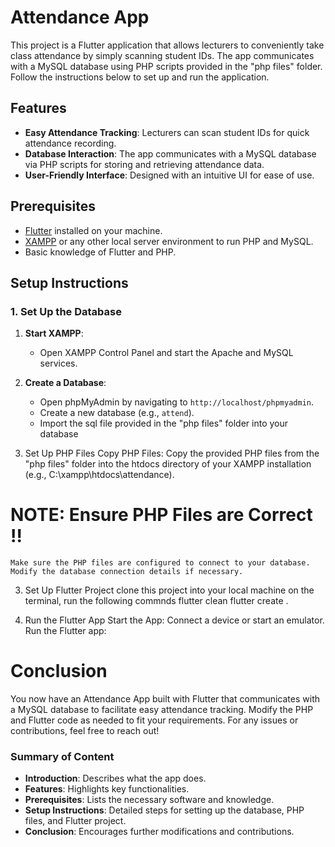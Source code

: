 # Attendance App

This project is a Flutter application that allows lecturers to conveniently take class attendance by simply scanning student IDs. The app communicates with a MySQL database using PHP scripts provided in the "php files" folder. Follow the instructions below to set up and run the application.

## Features

- **Easy Attendance Tracking**: Lecturers can scan student IDs for quick attendance recording.
- **Database Interaction**: The app communicates with a MySQL database via PHP scripts for storing and retrieving attendance data.
- **User-Friendly Interface**: Designed with an intuitive UI for ease of use.

## Prerequisites

- [Flutter](https://flutter.dev/docs/get-started/install) installed on your machine.
- [XAMPP](https://www.apachefriends.org/index.html) or any other local server environment to run PHP and MySQL.
- Basic knowledge of Flutter and PHP.

## Setup Instructions

### 1. Set Up the Database

1. **Start XAMPP**:
   - Open XAMPP Control Panel and start the Apache and MySQL services.

2. **Create a Database**:
   - Open phpMyAdmin by navigating to `http://localhost/phpmyadmin`.
   - Create a new database (e.g., `attend`).
   - Import the sql file provided in the "php files" folder into your database


2. Set Up PHP Files
Copy PHP Files:
Copy the provided PHP files from the "php files" folder into the htdocs directory of your XAMPP installation (e.g., C:\xampp\htdocs\attendance).


# NOTE: Ensure PHP Files are Correct !!
    Make sure the PHP files are configured to connect to your database. Modify the database connection details if necessary.

3. Set Up Flutter Project
clone this project into your local machine
on the terminal, run the following commnds
flutter clean
flutter create .

4. Run the Flutter App
Start the App:
Connect a device or start an emulator.
Run the Flutter app:

# Conclusion
You now have an Attendance App built with Flutter that communicates with a MySQL database to facilitate easy attendance tracking. Modify the PHP and Flutter code as needed to fit your requirements. For any issues or contributions, feel free to reach out!


### Summary of Content
- **Introduction**: Describes what the app does.
- **Features**: Highlights key functionalities.
- **Prerequisites**: Lists the necessary software and knowledge.
- **Setup Instructions**: Detailed steps for setting up the database, PHP files, and Flutter project.
- **Conclusion**: Encourages further modifications and contributions.
